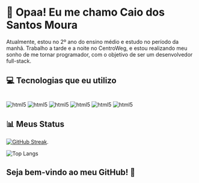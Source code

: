 # 👋 Opaa! Eu me chamo Caio dos Santos Moura

Atualmente, estou no 2º ano do ensino médio e estudo no período da manhã. Trabalho a tarde e a noite no CentroWeg, e estou realizando meu sonho de me tornar programador, com o objetivo de ser um desenvolvedor full-stack.



## 💻 Tecnologias que eu utilizo

<div style="display: inlineblock"><br/>
<img alt="html5" src="https://img.shields.io/badge/Java-ED8B00?style=for-the-badge&logo=openjdk&logoColor=white"/>
<img alt="html5" src="https://img.shields.io/badge/JavaScript-F7DF1E?style=for-the-badge&logo=javascript&logoColor=black"/>
<img alt="html5" src="https://img.shields.io/badge/Node.js-43853D?style=for-the-badge&logo=node.js&logoColor=white"/>
<img alt="html5" src="https://img.shields.io/badge/HTML5-E34F26?style=for-the-badge&logo=html5&logoColor=white"/>
<img alt="html5" src="https://img.shields.io/badge/Tailwind_CSS-38B2AC?style=for-the-badge&logo=tailwind-css&logoColor=white"/>
<img alt="html5" src="https://img.shields.io/badge/MySQL-005C84?style=for-the-badge&logo=mysql&logoColor=white
"/> 
</div>



## 📊 Meus Status

[![GitHub Streak](https://streak-stats.demolab.com?user=CaioSantosMoura&theme=dark)](https://git.io/streak-stats).

![Top Langs](https://github-readme-stats.vercel.app/api/top-langs/?username=CaioSantosMoura&layout=compact)

## Seja bem-vindo ao meu GitHub! 🚀
